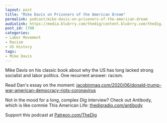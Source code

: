```yaml
---
layout: post
title: "Mike Davis on Prisoners of the American Dream"
permalink: podcast/mike-davis-on-prisoners-of-the-american-dream
audiolink: https://media.blubrry.com/thedig/content.blubrry.com/thedig/The_Dig-EP_261-Davis.mp3
post_id: 1700
categories: 
- Labor Movement
- Racism
- US History
tags: 
- Mike Davis
---
```


Mike Davis on his classic book about why the US has long lacked strong socialist and labor politics. One recurrent answer: racism.

Read Dan's essay on the moment: 
[jacobinmag.com/2020/06/donald-trump-war-american-democracy-riots-coronavirus](http://jacobinmag.com/2020/06/donald-trump-war-american-democracy-riots-coronavirus)

Not in the mood for a long, complex Dig interview? Check out 
Antibody, which is like commie This American Life: 
[thedigradio.com/antibody](http://thedigradio.com/antibody)

Support this podcast at 
[Patreon.com/TheDig](http://Patreon.com/TheDig)